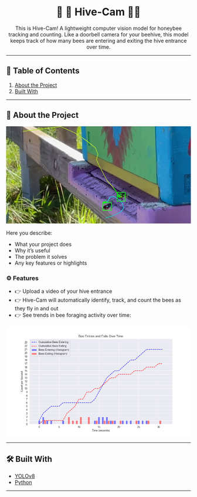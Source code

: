   <h1 align="center">🎥 🐝 Hive-Cam 🐝🐝</h1>

  <p align="center">
    This is Hive-Cam! A lightweight computer vision model for honeybee tracking and counting.
    Like a doorbell camera for your beehive, this model keeps track of how many bees are entering and exiting the hive entrance over time.
    <br />
  </p>
</p>

---

## 📝 Table of Contents
1. [About the Project](#about-the-project)
2. [Built With](#built-with)


---

## 🐝 About the Project

![Hive-Cam Screen Shot](assets/screen1.png)

Here you describe:
- What your project does
- Why it’s useful
- The problem it solves
- Any key features or highlights

### ⚙️ Features
- 👉 Upload a video of your hive entrance
- 👉 Hive-Cam will automatically identify, track, and count the bees as they fly in and out
- 👉 See trends in bee foraging activity over time:

![Results](assets/bee_counts_histogram.png)

---

## 🛠️ Built With

- [YOLOv8](https://yolov8.com/)
- [Python](https://www.python.org/)

---

